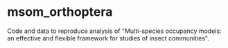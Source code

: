 # msom_orthoptera
Code and data to reproduce analysis of "Multi-species occupancy models: an effective and flexible framework for studies of insect communities".
